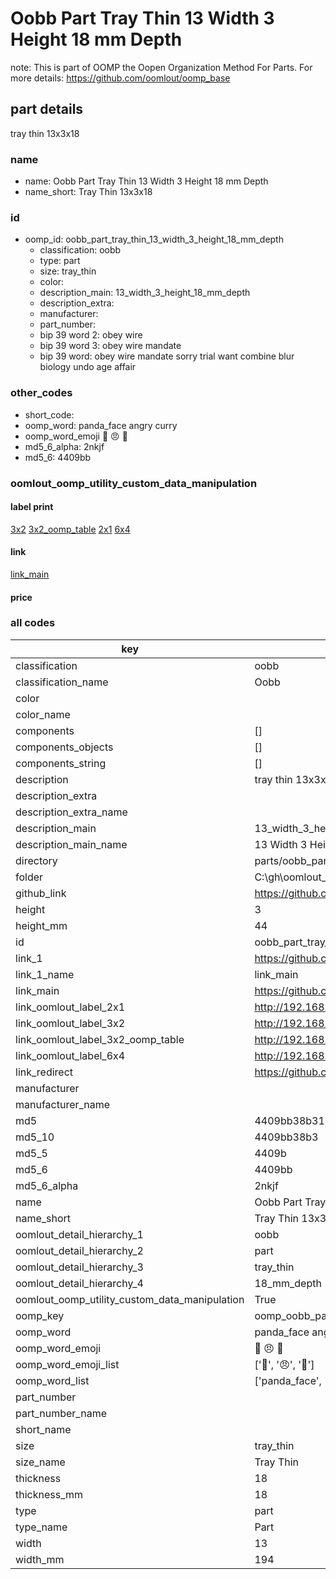 # Oobb Part Tray Thin 13 Width 3 Height 18 mm Depth  

note: This is part of OOMP the Oopen Organization Method For Parts. For more details: https://github.com/oomlout/oomp_base

##  part details
  



tray thin 13x3x18



### name
* name: Oobb Part Tray Thin 13 Width 3 Height 18 mm Depth
* name_short: Tray Thin 13x3x18 
### id
* oomp_id: oobb_part_tray_thin_13_width_3_height_18_mm_depth
  * classification: oobb
  * type: part
  * size: tray_thin
  * color: 
  * description_main: 13_width_3_height_18_mm_depth
  * description_extra: 
  * manufacturer: 
  * part_number: 
  * bip 39 word 2: obey wire
  * bip 39 word 3: obey wire mandate
  * bip 39 word: obey wire mandate sorry trial want combine blur biology undo age affair

### other_codes
* short_code: 
* oomp_word: panda_face angry curry
* oomp_word_emoji :panda_face: :angry: :curry:
* md5_6_alpha: 2nkjf
* md5_6: 4409bb






### oomlout_oomp_utility_custom_data_manipulation
#### label print
[3x2](http://192.168.1.245:1112/?label=oomp%202nkjf)
[3x2_oomp_table](http://192.168.1.108:1112/?label=oomp%202nkjf)
[2x1](http://192.168.1.242:1112/?label=oomp%202nkjf)
[6x4](http://192.168.1.55:1112/?label=oomp%202nkjf)    

#### link

[link_main](https://github.com/oomlout/oomlout_oobb_version_4_generated_parts/tree/main/navigation_oomp/oobb/part/tray_thin/13_width_3_height_18_mm_depth/part)                              

#### price







### all codes 
| key | value |  
| --- | --- |  
| classification | oobb |  
| classification_name | Oobb |  
| color |  |  
| color_name |  |  
| components | [] |  
| components_objects | [] |  
| components_string | [] |  
| description | tray thin 13x3x18 |  
| description_extra |  |  
| description_extra_name |  |  
| description_main | 13_width_3_height_18_mm_depth |  
| description_main_name | 13 Width 3 Height 18 mm Depth |  
| directory | parts/oobb_part_tray_thin_13_width_3_height_18_mm_depth |  
| folder | C:\gh\oomlout_oobb_version_4_generated_parts\parts\oobb_part_tray_thin_13_width_3_height_18_mm_depth |  
| github_link | https://github.com/oomlout/oomlout_oomp_part_src/tree/main/parts/oobb_part_tray_thin_13_width_3_height_18_mm_depth |  
| height | 3 |  
| height_mm | 44 |  
| id | oobb_part_tray_thin_13_width_3_height_18_mm_depth |  
| link_1 | https://github.com/oomlout/oomlout_oobb_version_4_generated_parts/tree/main/navigation_oomp/oobb/part/tray_thin/13_width_3_height_18_mm_depth/part |  
| link_1_name | link_main |  
| link_main | https://github.com/oomlout/oomlout_oobb_version_4_generated_parts/tree/main/navigation_oomp/oobb/part/tray_thin/13_width_3_height_18_mm_depth/part |  
| link_oomlout_label_2x1 | http://192.168.1.242:1112/?label=oomp%202nkjf |  
| link_oomlout_label_3x2 | http://192.168.1.245:1112/?label=oomp%202nkjf |  
| link_oomlout_label_3x2_oomp_table | http://192.168.1.108:1112/?label=oomp%202nkjf |  
| link_oomlout_label_6x4 | http://192.168.1.55:1112/?label=oomp%202nkjf |  
| link_redirect | https://github.com/oomlout/oomlout_oobb_version_4_generated_parts/tree/main/parts/oobb_tray_thin_13_03_18 |  
| manufacturer |  |  
| manufacturer_name |  |  
| md5 | 4409bb38b31865bfdbf41cf70e3f0cbf |  
| md5_10 | 4409bb38b3 |  
| md5_5 | 4409b |  
| md5_6 | 4409bb |  
| md5_6_alpha | 2nkjf |  
| name | Oobb Part Tray Thin 13 Width 3 Height 18 mm Depth |  
| name_short | Tray Thin 13x3x18  |  
| oomlout_detail_hierarchy_1 | oobb |  
| oomlout_detail_hierarchy_2 | part |  
| oomlout_detail_hierarchy_3 | tray_thin |  
| oomlout_detail_hierarchy_4 | 18_mm_depth |  
| oomlout_oomp_utility_custom_data_manipulation | True |  
| oomp_key | oomp_oobb_part_tray_thin_13_width_3_height_18_mm_depth |  
| oomp_word | panda_face angry curry |  
| oomp_word_emoji | :panda_face: :angry: :curry: |  
| oomp_word_emoji_list | [':panda_face:', ':angry:', ':curry:'] |  
| oomp_word_list | ['panda_face', 'angry', 'curry'] |  
| part_number |  |  
| part_number_name |  |  
| short_name |  |  
| size | tray_thin |  
| size_name | Tray Thin |  
| thickness | 18 |  
| thickness_mm | 18 |  
| type | part |  
| type_name | Part |  
| width | 13 |  
| width_mm | 194 |  
